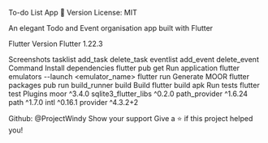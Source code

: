 To-do List App 👋
Version License: MIT

An elegant Todo and Event organisation app built with Flutter

Flutter Version
Flutter 1.22.3

Screenshots
tasklist	add_task	delete_task
eventlist	add_event	delete_event
Command
Install dependencies
flutter pub get
Run application
flutter emulators --launch <emulator_name>
flutter run
Generate MOOR
flutter packages pub run build_runner build
Build
flutter build apk
Run tests
flutter test
Plugins
moor ^3.4.0
sqlite3_flutter_libs ^0.2.0
path_provider ^1.6.24
path ^1.7.0
intl ^0.16.1
provider ^4.3.2+2


Github: @ProjectWindy
Show your support
Give a ⭐️ if this project helped you!
